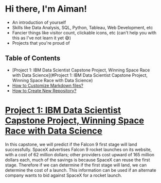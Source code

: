 # Hi there, I'm Aiman!

- An introduction of yourself
- Skills like Data Analysis, SQL, Python, Tableau, Web Development, etc
- Fancier things like visitor count, clickable icons, etc (can't help you with this as I've not learn it yet 😅)
- Projects that you're proud of


## Table of Contents
- [Project 1: IBM Data Scientist Capstone Project, Winning Space Race with Data Science](#Project 1: IBM Data Scientist Capstone Project, Winning Space Race with Data Science)
- [How to Customize Markdown files?](#how-to-customize-markdown-files)
- [How to Create New Repository?](#how-to-create-new-repository)



# [Project 1: IBM Data Scientist Capstone Project, Winning Space Race with Data Science](https://github.com/aiman-aisa/IBM-Data-Scientist-Applied-Data-Science-Capstone-Project)
In this capstone, we will predict if the Falcon 9 first stage will land successfully. SpaceX advertises Falcon 9 rocket launches on its website, with a cost of 62 million dollars; other providers cost upward of 165 million dollars each, much of the savings is because SpaceX can reuse the first stage. Therefore if we can determine if the first stage will land, we can determine the cost of a launch. This information can be used if an alternate company wants to bid against SpaceX for a rocket launch.
